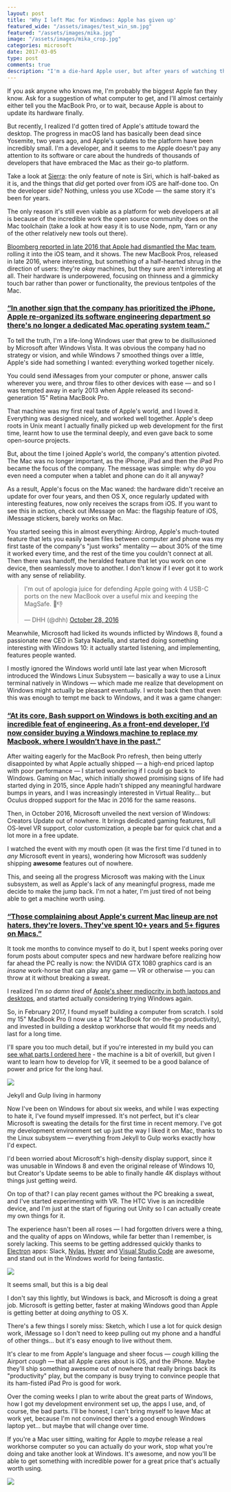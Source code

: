 ```yaml
---
layout: post
title: 'Why I left Mac for Windows: Apple has given up'
featured_wide: "/assets/images/test_win_sm.jpg"
featured: "/assets/images/mika.jpg"
image: "/assets/images/mika_crop.jpg"
categories: microsoft
date: 2017-03-05
type: post
comments: true
description: "I'm a die-hard Apple user, but after years of watching the Mac slowly die, I've switched back to Windows. Here's the story of why I moved back to Windows, and what I've found so far."
---
```

If you ask anyone who knows me, I'm probably the biggest Apple fan they know. Ask for a suggestion of what computer to get, and I'll almost certainly either tell you the MacBook Pro, or to wait, because Apple is about to update its hardware finally.

But recently, I realized I'd gotten tired of Apple's attitude toward the desktop. The progress in macOS land has basically been dead since Yosemite, two years ago, and Apple's updates to the platform have been incredibly small. I'm a developer, and it seems to me Apple doesn't pay any attention to its software or care about the hundreds of thousands of developers that have embraced the Mac as their go-to platform.
 
Take a look at [Sierra](http://www.apple.com/macos/sierra/): the only feature of note is Siri, which is half-baked as it is, and the things that *did* get ported over from iOS are half-done too. On the developer side? Nothing, unless you use XCode — the same story it's been for years. 

The only reason it's still even viable as a platform for web developers at all is because of the incredible work the open source community does on the Mac toolchain (take a look at how easy it is to use Node, npm, Yarn or any of the other relatively new tools out there).

[Bloomberg reported in late 2016 that Apple had dismantled the Mac team](https://www.bloomberg.com/news/articles/2016-12-20/how-apple-alienated-mac-loyalists), rolling it into the iOS team, and it shows. The new MacBook Pros, released in late 2016, where interesting, but something of a half-hearted shrug in the direction of users: they're *okay* machines, but they sure aren't interesting at all. Their hardware is underpowered, focusing on thinness and a gimmicky touch bar rather than power or functionality, the previous tentpoles of the Mac.

<h3 class="pull"><a href="https://www.bloomberg.com/news/articles/2016-12-20/how-apple-alienated-mac-loyalists">“In another sign that the company has prioritized the iPhone, Apple re-organized its software engineering department so there's no longer a dedicated Mac operating system team.”</a></h3>

To tell the truth, I'm a life-long Windows user that grew to be disillusioned by Microsoft after Windows Vista. It was obvious the company had no strategy or vision, and while Windows 7 smoothed things over a little, Apple's side had something I wanted: everything worked together nicely. 

You could send iMessages from your computer or phone, answer calls wherever you were, and throw files to other devices with ease — and so I was tempted away in early 2013 when Apple released its second-generation 15" Retina MacBook Pro.

That machine was my first real taste of Apple's world, and I loved it. Everything was designed nicely, and worked well together. Apple's deep roots in Unix meant I actually finally picked up web development for the first time, learnt how to use the terminal deeply, and even gave back to some open-source projects.

But, about the time I joined Apple's world, the company's attention pivoted. The Mac was no longer important, as the iPhone, iPad and then the iPad Pro became the focus of the company. The message was simple: why do you even need a computer when a tablet and phone can do it all anyway? 

As a result, Apple's focus on the Mac waned: the hardware didn't receive an update for over four years, and then OS X, once regularly updated with interesting features, now only receives the scraps from iOS. If you want to see this in action, check out iMessage on Mac: the flagship feature of iOS, iMessage stickers, barely works on Mac.

You started seeing this in almost everything: Airdrop, Apple's much-touted feature that lets you easily beam files between computer and phone was my first taste of the company's "just works" mentality — about 30% of the time it worked every time, and the rest of the time you couldn't connect at all. Then there was handoff, the heralded feature that let you work on one device, then seamlessly move to another. I don't know if I ever got it to work with any sense of reliability.

<blockquote class="twitter-tweet tw-align-center" data-lang="en"><p lang="en" dir="ltr">I&#39;m out of apologia juice for defending Apple going with 4 USB-C ports on the new MacBook over a useful mix and keeping the MagSafe. 🍎👎</p>&mdash; DHH (@dhh) <a href="https://twitter.com/dhh/status/791802133238599680">October 28, 2016</a></blockquote>
<script async src="//platform.twitter.com/widgets.js" charset="utf-8"></script>

Meanwhile, Microsoft had licked its wounds inflicted by Windows 8, found a passionate new CEO in Satya Nadella, and started doing something interesting with Windows 10: it actually started listening, and implementing, features people wanted. 

I mostly ignored the Windows world until late last year when Microsoft introduced the Windows Linux Subsystem — basically a way to use a Linux terminal natively in Windows — which made me realize that development on Windows might actually be pleasant eventually. I wrote back then that even this was enough to tempt me back to Windows, and it was a game changer:

<h3 class="pull"><a href="https://thenextweb.com/opinion/2016/03/31/bash-windows-incredibly-exciting-frightening/">“At its core, Bash support on Windows is both exciting and an incredible feat of engineering. As a front-end developer, I’d now consider buying a Windows machine to replace my Macbook, where I wouldn’t have in the past.”</a></h3>

After waiting eagerly for the MacBook Pro refresh, then being utterly disappointed by what Apple actually shipped — a high-end priced laptop with poor performance — I started wondering if I could go back to Windows. Gaming on Mac, which initially showed promising signs of life had started dying in 2015, since Apple hadn't shipped any meaningful hardware bumps in years, and I was increasingly interested in Virtual Reality... but Oculus dropped support for the Mac in 2016 for the same reasons. 

Then, in October 2016, Microsoft unveiled the next version of Windows: Creators Update out of nowhere. It brings dedicated gaming features, full OS-level VR support, color customization, a people bar for quick chat and a lot more in a free update. 

I watched the event with my mouth open (it was the first time I'd tuned in to *any* Microsoft event in years), wondering how Microsoft was suddenly shipping **awesome** features out of nowhere.

This, and seeing all the progress Microsoft was making with the Linux subsystem, as well as Apple's lack of any meaningful progress, made me decide to make the jump back. I'm not a hater, I'm just tired of not being able to get a machine worth using.

<h3 class="pull"><a href="https://twitter.com/lapcatsoftware/status/792401114897547264">“Those complaining about Apple's current Mac lineup are not haters, they're lovers. They've spent 10+ years and 5+ figures on Macs.”</a></h3>

It took me months to convince myself to do it, but I spent weeks poring over forum posts about computer specs and new hardware before realizing how far ahead the PC really is now: the NVIDIA GTX 1080 graphics card is an *insane* work-horse that can play any game — VR or otherwise — you can throw at it without breaking a sweat. 

I realized I'm *so damn tired* of [Apple's sheer mediocrity in both laptops and desktops](https://medium.com/charged-tech/apple-just-told-the-world-it-has-no-idea-who-the-mac-is-for-722a2438389b#.qpzcffe9t), and started actually considering trying Windows again.

So, in February 2017, I found myself building a computer from scratch. I sold my 15" MacBook Pro (I now use a 12" MacBook for on-the-go productivity), and invested in building a desktop workhorse that would fit my needs and last for a long time. 

I'll spare you too much detail, but if you're interested in my build you can [see what parts I ordered here](https://pcpartpicker.com/list/YCbM6X) - the machine is a bit of overkill, but given I want to learn how to develop for VR, it seemed to be a good balance of power and price for the long haul.

![](/assets/images/win_dev.jpg)
<div class="caption">Jekyll and Gulp living in harmony</div>

Now I've been on Windows for about six weeks, and while I was expecting to hate it, I've found myself impressed. It's not perfect, but it's clear Microsoft is sweating the details for the first time in recent memory. I've got my development environment set up just the way I liked it on Mac, thanks to the Linux subsystem — everything from Jekyll to Gulp works exactly how I'd expect.

I'd been worried about Microsoft's high-density display support, since it was unusable in Windows 8 and even the original release of Windows 10, but Creator's Update seems to be able to finally handle 4K displays without things just getting weird. 

On top of that? I can play recent games without the PC breaking a sweat, and I've started experimenting with VR. The HTC Vive is an incredible device, and I'm just at the start of figuring out Unity so I can actually create my own things for it.  

The experience hasn't been all roses — I had forgotten drivers were a thing, and the quality of apps on Windows, while far better than I remember, is sorely lacking. This seems to be getting addressed quickly thanks to [Electron](https://electron.atom.io/) apps: Slack, [Nylas](https://nylas.com), [Hyper](https://hyper.is/) and [Visual Studio Code](https://code.visualstudio.com/) are awesome, and stand out in the Windows world for being fantastic.

![](/assets/images/bash.jpg)
<div class="caption">It seems small, but this is a big deal</div>

I don't say this lightly, but Windows is back, and Microsoft is doing a great job. Microsoft is getting better, faster at making Windows good than Apple is getting better at doing *anything* to OS X. 

There's a few things I sorely miss: Sketch, which I use a lot for quick design work, iMessage so I don't need to keep pulling out my phone and a handful of other things... but it's easy enough to live without them.

It's clear to me from Apple's language and sheer focus — *cough* killing the Airport *cough* — that all Apple cares about is iOS, and the iPhone. Maybe they'll ship something awesome out of nowhere that really brings back its "productivity" play, but the company is busy trying to convince people that its ham-fisted iPad Pro is good for work.

Over the coming weeks I plan to write about the great parts of Windows, how I got my development environment set up, the apps I use, and, of course, the bad parts. I'll be honest, I can't bring myself to leave Mac at work yet, because I'm not convinced there's a good enough Windows laptop yet... but maybe that will change over time.

If you're a Mac user sitting, waiting for Apple to *maybe* release a real workhorse computer so you can actually do your work, stop what you're doing and take another look at Windows. It's awesome, and now you'll be able to get something with incredible power for a great price that's actually worth using.

![](/assets/images/mika.jpg)


<script>

$(document).ready(function () {  
      var cookieSet = Cookies.get('charged_convert'); 
      console.log(cookieSet);
    if(cookieSet != "true") {
        $('.convert').addClass("collapsed"); 
        $('.collapse-hide').fadeToggle();
        $('.collapse-show').fadeToggle();
    }
});
</script> 